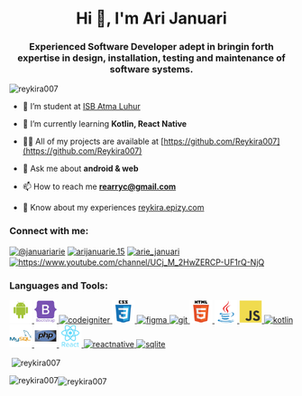 <h1 align="center">Hi 👋, I'm Ari Januari</h1>
<h3 align="center">Experienced Software Developer adept in bringin forth expertise in design, installation, testing and maintenance of software systems.</h3>

<p align="left"> <img src="https://komarev.com/ghpvc/?username=reykira007&label=Profile%20views&color=0e75b6&style=flat" alt="reykira007" /> </p>

- 🔭 I’m student at [ISB Atma Luhur](https://www.atmaluhur.ac.id/)

- 🌱 I’m currently learning **Kotlin, React Native**

- 👨‍💻 All of my projects are available at [https://github.com/Reykira007](https://github.com/Reykira007)

- 💬 Ask me about **android & web**

- 📫 How to reach me **rearryc@gmail.com**

- 📄 Know about my experiences [reykira.epizy.com](reykira.epizy.com)

<h3 align="left">Connect with me:</h3>
<p align="left">
<a href="https://twitter.com/@januariarie" target="blank"><img align="center" src="https://raw.githubusercontent.com/rahuldkjain/github-profile-readme-generator/master/src/images/icons/Social/twitter.svg" alt="@januariarie" height="30" width="40" /></a>
<a href="https://fb.com/arijanuarie.15" target="blank"><img align="center" src="https://raw.githubusercontent.com/rahuldkjain/github-profile-readme-generator/master/src/images/icons/Social/facebook.svg" alt="arijanuarie.15" height="30" width="40" /></a>
<a href="https://instagram.com/arie_januari" target="blank"><img align="center" src="https://raw.githubusercontent.com/rahuldkjain/github-profile-readme-generator/master/src/images/icons/Social/instagram.svg" alt="arie_januari" height="30" width="40" /></a>
<a href="https://www.youtube.com/channel/UCj_M_2HwZERCP-UF1rQ-NjQ" target="blank"><img align="center" src="https://raw.githubusercontent.com/rahuldkjain/github-profile-readme-generator/master/src/images/icons/Social/youtube.svg" alt="https://www.youtube.com/channel/UCj_M_2HwZERCP-UF1rQ-NjQ" height="30" width="40" /></a>
</p>

<h3 align="left">Languages and Tools:</h3>
<p align="left"> <a href="https://developer.android.com" target="_blank" rel="noreferrer"> <img src="https://raw.githubusercontent.com/devicons/devicon/master/icons/android/android-original-wordmark.svg" alt="android" width="40" height="40"/> </a> <a href="https://getbootstrap.com" target="_blank" rel="noreferrer"> <img src="https://raw.githubusercontent.com/devicons/devicon/master/icons/bootstrap/bootstrap-plain-wordmark.svg" alt="bootstrap" width="40" height="40"/> </a> <a href="https://codeigniter.com" target="_blank" rel="noreferrer"> <img src="https://cdn.worldvectorlogo.com/logos/codeigniter.svg" alt="codeigniter" width="40" height="40"/> </a> <a href="https://www.w3schools.com/css/" target="_blank" rel="noreferrer"> <img src="https://raw.githubusercontent.com/devicons/devicon/master/icons/css3/css3-original-wordmark.svg" alt="css3" width="40" height="40"/> </a> <a href="https://www.figma.com/" target="_blank" rel="noreferrer"> <img src="https://www.vectorlogo.zone/logos/figma/figma-icon.svg" alt="figma" width="40" height="40"/> </a> <a href="https://git-scm.com/" target="_blank" rel="noreferrer"> <img src="https://www.vectorlogo.zone/logos/git-scm/git-scm-icon.svg" alt="git" width="40" height="40"/> </a> <a href="https://www.w3.org/html/" target="_blank" rel="noreferrer"> <img src="https://raw.githubusercontent.com/devicons/devicon/master/icons/html5/html5-original-wordmark.svg" alt="html5" width="40" height="40"/> </a> <a href="https://www.java.com" target="_blank" rel="noreferrer"> <img src="https://raw.githubusercontent.com/devicons/devicon/master/icons/java/java-original.svg" alt="java" width="40" height="40"/> </a> <a href="https://developer.mozilla.org/en-US/docs/Web/JavaScript" target="_blank" rel="noreferrer"> <img src="https://raw.githubusercontent.com/devicons/devicon/master/icons/javascript/javascript-original.svg" alt="javascript" width="40" height="40"/> </a> <a href="https://kotlinlang.org" target="_blank" rel="noreferrer"> <img src="https://www.vectorlogo.zone/logos/kotlinlang/kotlinlang-icon.svg" alt="kotlin" width="40" height="40"/> </a> <a href="https://www.mysql.com/" target="_blank" rel="noreferrer"> <img src="https://raw.githubusercontent.com/devicons/devicon/master/icons/mysql/mysql-original-wordmark.svg" alt="mysql" width="40" height="40"/> </a> <a href="https://www.php.net" target="_blank" rel="noreferrer"> <img src="https://raw.githubusercontent.com/devicons/devicon/master/icons/php/php-original.svg" alt="php" width="40" height="40"/> </a> <a href="https://reactjs.org/" target="_blank" rel="noreferrer"> <img src="https://raw.githubusercontent.com/devicons/devicon/master/icons/react/react-original-wordmark.svg" alt="react" width="40" height="40"/> </a> <a href="https://reactnative.dev/" target="_blank" rel="noreferrer"> <img src="https://reactnative.dev/img/header_logo.svg" alt="reactnative" width="40" height="40"/> </a> <a href="https://www.sqlite.org/" target="_blank" rel="noreferrer"> <img src="https://www.vectorlogo.zone/logos/sqlite/sqlite-icon.svg" alt="sqlite" width="40" height="40"/> </a> </p>

<p>&nbsp;<img align="center" src="https://github-readme-stats.vercel.app/api?username=reykira007&show_icons=true&locale=en" alt="reykira007" /></p>

<p><img align="left" src="https://github-readme-stats.vercel.app/api/top-langs?username=reykira007&show_icons=true&locale=en&layout=compact" alt="reykira007" /></p>

<p><p><img align="center" src="https://github-readme-streak-stats.herokuapp.com/?user=reykira007&" alt="reykira007" /></p></p>
